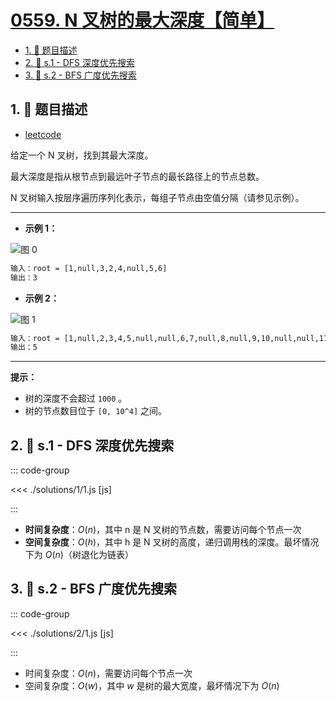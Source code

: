 # [0559. N 叉树的最大深度【简单】](https://github.com/tnotesjs/TNotes.leetcode/tree/main/notes/0559.%20N%20%E5%8F%89%E6%A0%91%E7%9A%84%E6%9C%80%E5%A4%A7%E6%B7%B1%E5%BA%A6%E3%80%90%E7%AE%80%E5%8D%95%E3%80%91)

<!-- region:toc -->

- [1. 📝 题目描述](#1--题目描述)
- [2. 🎯 s.1 - DFS 深度优先搜索](#2--s1---dfs-深度优先搜索)
- [3. 🎯 s.2 - BFS 广度优先搜索](#3--s2---bfs-广度优先搜索)

<!-- endregion:toc -->

## 1. 📝 题目描述

- [leetcode](https://leetcode.cn/problems/maximum-depth-of-n-ary-tree/)

给定一个 N 叉树，找到其最大深度。

最大深度是指从根节点到最远叶子节点的最长路径上的节点总数。

N 叉树输入按层序遍历序列化表示，每组子节点由空值分隔（请参见示例）。

---

- **示例 1：**

![图 0](https://cdn.jsdelivr.net/gh/tnotesjs/imgs@main/2025-09-12-16-53-46.png)

```txt
输入：root = [1,null,3,2,4,null,5,6]
输出：3
```

- **示例 2：**

![图 1](https://cdn.jsdelivr.net/gh/tnotesjs/imgs@main/2025-09-12-16-53-51.png)

```txt
输入：root = [1,null,2,3,4,5,null,null,6,7,null,8,null,9,10,null,null,11,null,12,null,13,null,null,14]
输出：5
```

---

**提示：**

- 树的深度不会超过 `1000` 。
- 树的节点数目位于 `[0, 10^4]` 之间。

## 2. 🎯 s.1 - DFS 深度优先搜索

::: code-group

<<< ./solutions/1/1.js [js]

:::

- **时间复杂度**：$O(n)$，其中 n 是 N 叉树的节点数，需要访问每个节点一次
- **空间复杂度**：$O(h)$，其中 h 是 N 叉树的高度，递归调用栈的深度。最坏情况下为 $O(n)$（树退化为链表）

## 3. 🎯 s.2 - BFS 广度优先搜索

::: code-group

<<< ./solutions/2/1.js [js]

:::

- 时间复杂度：$O(n)$，需要访问每个节点一次
- 空间复杂度：$O(w)$，其中 $w$ 是树的最大宽度，最坏情况下为 $O(n)$

